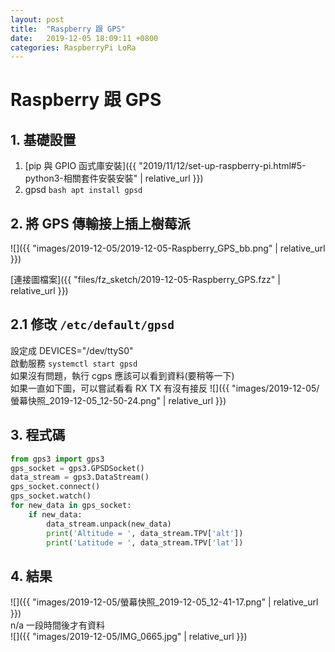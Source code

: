 ```yaml
---
layout: post
title:  "Raspberry 跟 GPS"
date:   2019-12-05 18:09:11 +0800
categories: RaspberryPi LoRa
---
```


# Raspberry 跟 GPS

## 1. 基礎設置
1. [pip 與 GPIO 函式庫安裝]({{ "2019/11/12/set-up-raspberry-pi.html#5-python3-相關套件安裝安裝" | relative_url }})
2. gpsd 
    ```bash apt install gpsd```

## 2. 將 GPS 傳輸接上插上樹莓派

![]({{ "images/2019-12-05/2019-12-05-Raspberry_GPS_bb.png" | relative_url }})   

[連接圖檔案]({{ "files/fz_sketch/2019-12-05-Raspberry_GPS.fzz" | relative_url }})   

## 2.1 修改 `/etc/default/gpsd`
設定成 DEVICES="/dev/ttyS0"   
啟動服務 `systemctl start gpsd`   
如果沒有問題，執行 cgps 應該可以看到資料(要稍等一下)   
如果一直如下圖，可以嘗試看看 RX TX 有沒有接反
![]({{ "images/2019-12-05/螢幕快照_2019-12-05_12-50-24.png" | relative_url }})   


## 3. 程式碼
```python
from gps3 import gps3
gps_socket = gps3.GPSDSocket()
data_stream = gps3.DataStream()
gps_socket.connect()
gps_socket.watch()
for new_data in gps_socket:
    if new_data:
        data_stream.unpack(new_data)
        print('Altitude = ', data_stream.TPV['alt'])
        print('Latitude = ', data_stream.TPV['lat'])

```

## 4. 結果

![]({{ "images/2019-12-05/螢幕快照_2019-12-05_12-41-17.png" | relative_url }})    
n/a 一段時間後才有資料   
![]({{ "images/2019-12-05/IMG_0665.jpg" | relative_url }})    

